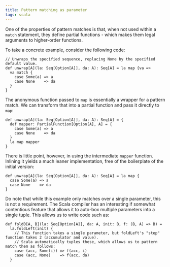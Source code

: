 ```yaml
---
title: Pattern matching as parameter
tags: scala
---
```

One of the properties of pattern matches is that, when not used within a `match` statement, they define partial
functions - which makes them legal arguments to higher-order functions.

<!--more-->

To take a concrete example, consider the following code:

```tut:silent
// Unwraps the specified sequence, replacing None by the specified default value.
def unwrap[A](la: Seq[Option[A]], da: A): Seq[A] = la map {va =>
  va match {
    case Some(a) => a
    case None    => da
  }
}
```

The anonymous function passed to `map` is essentially a wrapper for a pattern match. We can transform that into
a partial function and pass it directly to `map`:

```tut:silent
def unwrap[A](la: Seq[Option[A]], da: A): Seq[A] = {
  def mapper: PartialFunction[Option[A], A] = {
    case Some(a) => a
    case None    => da
  }
  la map mapper
}
```

There is little point, however, in using the intermediate `mapper` function. Inlining it yields a much leaner
implementation, free of the boilerplate of the initial version:

```tut:silent
def unwrap[A](la: Seq[Option[A]], da: A): Seq[A] = la map {
  case Some(a) => a
  case None    => da
}
```

Do note that while this example only matches over a single parameter, this is not a requirement. The Scala compiler
has an interesting if somewhat contentious feature that allows it to auto-box multiple parameters into a single tuple.
This allows us to write code such as:

```tut:silent
def foldD[A, B](la: Seq[Option[A]], da: A, init: B, f: (B, A) => B) =
  la.foldLeft(init) {
    // This function takes a single parameter, but foldLeft's "step" function takes 2 (accumulator and value).
    // Scala automatically tuples these, which allows us to pattern match them as follows:
    case (acc, Some(i)) => f(acc, i)
    case (acc, None)    => f(acc, da)
  }
```
